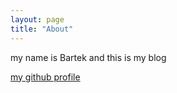```yaml
---
layout: page
title: "About"
---
```


my name is Bartek and this is my blog

[my github profile](https://github.com/BartekSTRX)